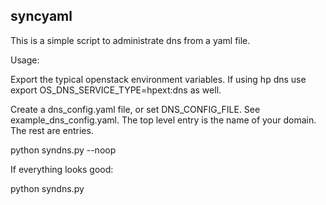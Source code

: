 syncyaml
--------


This is a simple script to administrate dns from a yaml file.


Usage:

Export the typical openstack environment variables. If using hp dns use 
export OS_DNS_SERVICE_TYPE=hpext:dns
as well.

Create a dns_config.yaml file, or set DNS_CONFIG_FILE. See example_dns_config.yaml. The top level entry is the name of your domain. The rest are entries.

python syndns.py --noop

If everything looks good:

python syndns.py


